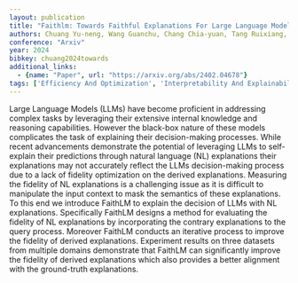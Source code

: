 ```yaml
---
layout: publication
title: "Faithlm: Towards Faithful Explanations For Large Language Models"
authors: Chuang Yu-neng, Wang Guanchu, Chang Chia-yuan, Tang Ruixiang, Zhong Shaochen, Yang Fan, Du Mengnan, Cai Xuanting, Hu Xia
conference: "Arxiv"
year: 2024
bibkey: chuang2024towards
additional_links:
  - {name: "Paper", url: "https://arxiv.org/abs/2402.04678"}
tags: ['Efficiency And Optimization', 'Interpretability And Explainability', 'RAG']
---
```

Large Language Models (LLMs) have become proficient in addressing complex tasks by leveraging their extensive internal knowledge and reasoning capabilities. However the black-box nature of these models complicates the task of explaining their decision-making processes. While recent advancements demonstrate the potential of leveraging LLMs to self-explain their predictions through natural language (NL) explanations their explanations may not accurately reflect the LLMs decision-making process due to a lack of fidelity optimization on the derived explanations. Measuring the fidelity of NL explanations is a challenging issue as it is difficult to manipulate the input context to mask the semantics of these explanations. To this end we introduce FaithLM to explain the decision of LLMs with NL explanations. Specifically FaithLM designs a method for evaluating the fidelity of NL explanations by incorporating the contrary explanations to the query process. Moreover FaithLM conducts an iterative process to improve the fidelity of derived explanations. Experiment results on three datasets from multiple domains demonstrate that FaithLM can significantly improve the fidelity of derived explanations which also provides a better alignment with the ground-truth explanations.
